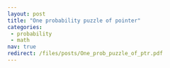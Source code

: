 ```yaml
---
layout: post
title: "One probability puzzle of pointer"
categories:
 - probability
 - math
nav: true
redirect: /files/posts/One_prob_puzzle_of_ptr.pdf
---
```

